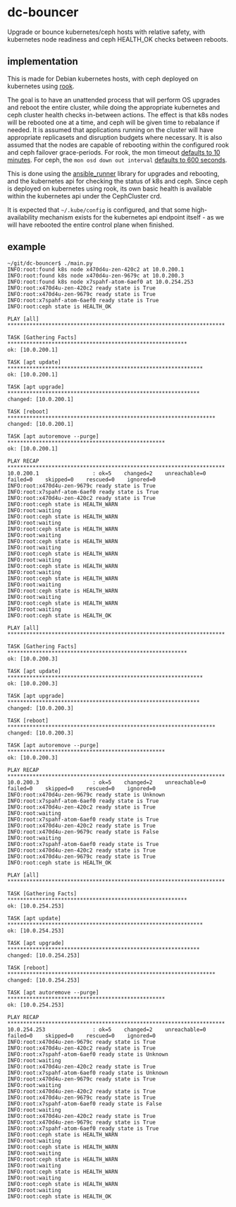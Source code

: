 # dc-bouncer

Upgrade or bounce kubernetes/ceph hosts with relative safety, with kubernetes node readiness and ceph HEALTH_OK checks between reboots.

## implementation

This is made for Debian kubernetes hosts, with ceph deployed on kubernetes using [rook](https://rook.io/docs/rook/v1.9/ceph-storage.html).

The goal is to have an unattended process that will perform OS upgrades and reboot the entire cluster, while doing the appropriate kubernetes and ceph cluster health checks in-between actions.  The effect is that k8s nodes will be rebooted one at a time, and ceph will be given time to rebalance if needed.  It is assumed that applications running on the cluster will have appropriate replicasets and disruption budgets where necessary.  It is also assumed that the nodes are capable of rebooting within the configured rook and ceph failover grace-periods.  For rook, the mon timeout [defaults to 10 minutes](https://rook.io/docs/rook/v1.9/Storage-Configuration/Advanced/ceph-mon-health/#failing-over-a-monitor).  For ceph, the `mon osd down out interval` [defaults to 600 seconds](https://docs.ceph.com/en/quincy/rados/operations/monitoring-osd-pg/).

This is done using the [ansible_runner](https://ansible-runner.readthedocs.io/en/stable/index.html) library for upgrades and rebooting, and the kubernetes api for checking the status of k8s and ceph.  Since ceph is deployed on kubernetes using rook, its own basic health is available within the kubernetes api under the CephCluster crd.

It is expected that `~/.kube/config` is configured, and that some high-availability mechanism exists for the kubernetes api endpoint itself - as we will have rebooted the entire control plane when finished.

## example

```
~/git/dc-bouncer$ ./main.py
INFO:root:found k8s node x470d4u-zen-420c2 at 10.0.200.1
INFO:root:found k8s node x470d4u-zen-9679c at 10.0.200.3
INFO:root:found k8s node x7spahf-atom-6aef0 at 10.0.254.253
INFO:root:x470d4u-zen-420c2 ready state is True
INFO:root:x470d4u-zen-9679c ready state is True
INFO:root:x7spahf-atom-6aef0 ready state is True
INFO:root:ceph state is HEALTH_OK

PLAY [all] *********************************************************************

TASK [Gathering Facts] *********************************************************
ok: [10.0.200.1]

TASK [apt update] **************************************************************
ok: [10.0.200.1]

TASK [apt upgrade] *************************************************************
changed: [10.0.200.1]

TASK [reboot] ******************************************************************
changed: [10.0.200.1]

TASK [apt autoremove --purge] **************************************************
ok: [10.0.200.1]

PLAY RECAP *********************************************************************
10.0.200.1                 : ok=5    changed=2    unreachable=0    failed=0    skipped=0    rescued=0    ignored=0
INFO:root:x470d4u-zen-9679c ready state is True
INFO:root:x7spahf-atom-6aef0 ready state is True
INFO:root:x470d4u-zen-420c2 ready state is True
INFO:root:ceph state is HEALTH_WARN
INFO:root:waiting
INFO:root:ceph state is HEALTH_WARN
INFO:root:waiting
INFO:root:ceph state is HEALTH_WARN
INFO:root:waiting
INFO:root:ceph state is HEALTH_WARN
INFO:root:waiting
INFO:root:ceph state is HEALTH_WARN
INFO:root:waiting
INFO:root:ceph state is HEALTH_WARN
INFO:root:waiting
INFO:root:ceph state is HEALTH_WARN
INFO:root:waiting
INFO:root:ceph state is HEALTH_WARN
INFO:root:waiting
INFO:root:ceph state is HEALTH_WARN
INFO:root:waiting
INFO:root:ceph state is HEALTH_OK

PLAY [all] *********************************************************************

TASK [Gathering Facts] *********************************************************
ok: [10.0.200.3]

TASK [apt update] **************************************************************
ok: [10.0.200.3]

TASK [apt upgrade] *************************************************************
changed: [10.0.200.3]

TASK [reboot] ******************************************************************
changed: [10.0.200.3]

TASK [apt autoremove --purge] **************************************************
ok: [10.0.200.3]

PLAY RECAP *********************************************************************
10.0.200.3                 : ok=5    changed=2    unreachable=0    failed=0    skipped=0    rescued=0    ignored=0
INFO:root:x470d4u-zen-9679c ready state is Unknown
INFO:root:x7spahf-atom-6aef0 ready state is True
INFO:root:x470d4u-zen-420c2 ready state is True
INFO:root:waiting
INFO:root:x7spahf-atom-6aef0 ready state is True
INFO:root:x470d4u-zen-420c2 ready state is True
INFO:root:x470d4u-zen-9679c ready state is False
INFO:root:waiting
INFO:root:x7spahf-atom-6aef0 ready state is True
INFO:root:x470d4u-zen-420c2 ready state is True
INFO:root:x470d4u-zen-9679c ready state is True
INFO:root:ceph state is HEALTH_OK

PLAY [all] *********************************************************************

TASK [Gathering Facts] *********************************************************
ok: [10.0.254.253]

TASK [apt update] **************************************************************
ok: [10.0.254.253]

TASK [apt upgrade] *************************************************************
changed: [10.0.254.253]

TASK [reboot] ******************************************************************
changed: [10.0.254.253]

TASK [apt autoremove --purge] **************************************************
ok: [10.0.254.253]

PLAY RECAP *********************************************************************
10.0.254.253               : ok=5    changed=2    unreachable=0    failed=0    skipped=0    rescued=0    ignored=0
INFO:root:x470d4u-zen-9679c ready state is True
INFO:root:x470d4u-zen-420c2 ready state is True
INFO:root:x7spahf-atom-6aef0 ready state is Unknown
INFO:root:waiting
INFO:root:x470d4u-zen-420c2 ready state is True
INFO:root:x7spahf-atom-6aef0 ready state is Unknown
INFO:root:x470d4u-zen-9679c ready state is True
INFO:root:waiting
INFO:root:x470d4u-zen-420c2 ready state is True
INFO:root:x470d4u-zen-9679c ready state is True
INFO:root:x7spahf-atom-6aef0 ready state is False
INFO:root:waiting
INFO:root:x470d4u-zen-420c2 ready state is True
INFO:root:x470d4u-zen-9679c ready state is True
INFO:root:x7spahf-atom-6aef0 ready state is True
INFO:root:ceph state is HEALTH_WARN
INFO:root:waiting
INFO:root:ceph state is HEALTH_WARN
INFO:root:waiting
INFO:root:ceph state is HEALTH_WARN
INFO:root:waiting
INFO:root:ceph state is HEALTH_WARN
INFO:root:waiting
INFO:root:ceph state is HEALTH_WARN
INFO:root:waiting
INFO:root:ceph state is HEALTH_OK
```
